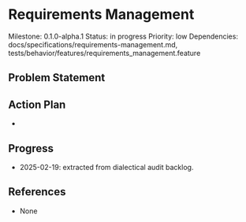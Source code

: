 # Requirements Management
Milestone: 0.1.0-alpha.1
Status: in progress
Priority: low
Dependencies: docs/specifications/requirements-management.md, tests/behavior/features/requirements_management.feature

## Problem Statement
<description>


## Action Plan
- <tasks>

## Progress
- 2025-02-19: extracted from dialectical audit backlog.

## References
- None
